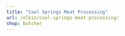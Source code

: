 ```yaml
---
title: "Cool Springs Meat Processing"
url: /elkin/cool-springs-meat-processing/
shop: butcher
---
```

